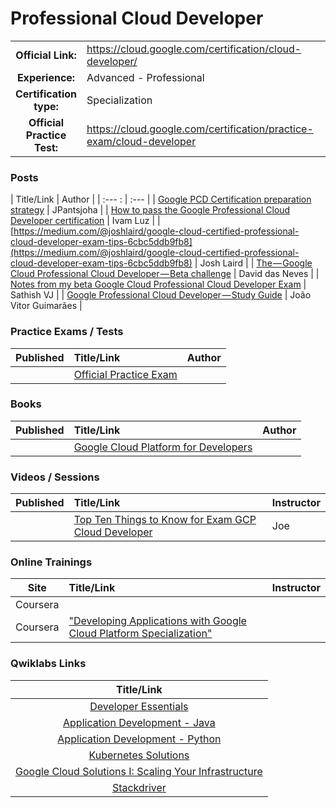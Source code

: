 # Professional Cloud Developer

| | | |
| :---:         |     :---      |          :--- |
| **Official Link:** | https://cloud.google.com/certification/cloud-developer/ | 
| **Experience:** | Advanced - Professional | 
| **Certification type:** | Specialization | 
| **Official Practice Test:** | https://cloud.google.com/certification/practice-exam/cloud-developer | 

### Posts
|   Title/Link | Author |
|            :--- :     |          :--- |
|  [Google PCD Certification preparation strategy](https://medium.com/@jpantjsoha/google-professional-cloud-developer-certification-preparation-strategy-272c8e9bd923) | JPantsjoha |
|  [How to pass the Google Professional Cloud Developer certification](https://medium.com/ci-t/how-to-pass-the-google-professional-cloud-developer-certification-2e89e5aaa31f?) | Ivam Luz |
|  [https://medium.com/@joshlaird/google-cloud-certified-professional-cloud-developer-exam-tips-6cbc5ddb9fb8](https://medium.com/@joshlaird/google-cloud-certified-professional-cloud-developer-exam-tips-6cbc5ddb9fb8) | Josh Laird |
|  [The — Google Cloud Professional Cloud Developer — Beta challenge](https://medium.com/@DaviddasNeves/the-google-cloud-professional-cloud-developer-beta-challenge-48b2ee6109d6) | David das Neves |
|  [Notes from my beta Google Cloud Professional Cloud Developer Exam](https://medium.com/@sathishvj/notes-from-my-beta-google-cloud-professional-cloud-developer-exam-e5826f6e5de1) | Sathish VJ |
|  [Google Professional Cloud Developer — Study Guide](https://medium.com/@joaovitor/professional-cloud-developer-study-guide-309a69400ebc) | João Vitor Guimarães |

### Practice Exams / Tests
| Published | Title/Link | Author |
| :---:         |     :---      |          :--- |
| | [Official Practice Exam](https://cloud.google.com/certification/practice-exam/cloud-developer) | |

### Books
| Published | Title/Link | Author |
| :---:         |     :---      |          :--- |
| | [Google Cloud Platform for Developers](https://www.amazon.com/Google-Cloud-Platform-Developers-solutions/dp/1788837673/) | |

### Videos / Sessions
| Published | Title/Link | Instructor |
| :---:         |     :---      |          :--- |
| | [Top Ten Things to Know for Exam GCP Cloud Developer](https://www.youtube.com/watch?v=FtOdgkNv-AU) | Joe |

### Online Trainings
| Site | Title/Link | Instructor |
| :---:         |     :---      |          :--- |
| Coursera | [](https://www.coursera.org/learn/gcp-fundamentals) | | | Platform Fundamentals: Core Infrastructure
| Coursera | ["Developing Applications with Google Cloud Platform Specialization"](https://www.coursera.org/specializations/developing-apps-gcp) | |

### Qwiklabs Links
|  Title/Link  |
| :---:         |
| [Developer Essentials](https://google.qwiklabs.com/quests/86) |
| [Application Development - Java](https://google.qwiklabs.com/quests/42) |
| [Application Development - Python](https://google.qwiklabs.com/quests/41) |
| [Kubernetes Solutions](https://google.qwiklabs.com/quests/45) |
| [Google Cloud Solutions I: Scaling Your Infrastructure](https://google.qwiklabs.com/quests/36) ||
| [Stackdriver](https://google.qwiklabs.com/quests/35) ||

